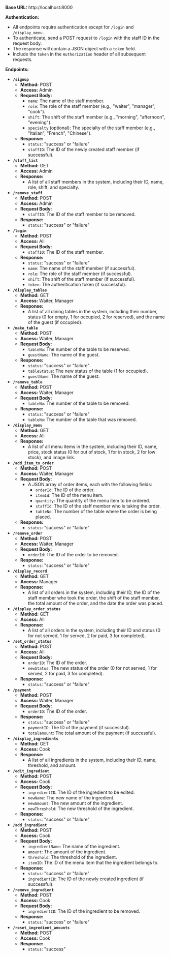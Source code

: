 **Base URL:** http://localhost:8000

**Authentication:**

* All endpoints require authentication except for `/login` and `/display_menu`.
* To authenticate, send a POST request to `/login` with the staff ID in the request body.
* The response will contain a JSON object with a `token` field.
* Include the `token` in the `Authorization` header of all subsequent requests.

**Endpoints:**

* **`/signup`**
    * **Method:** POST
    * **Access:** Admin
    * **Request Body:**
        * `name`: The name of the staff member.
        * `role`: The role of the staff member (e.g., "waiter", "manager", "cook").
        * `shift`: The shift of the staff member (e.g., "morning", "afternoon", "evening").
        * `specialty` (optional): The specialty of the staff member (e.g., "Italian", "French", "Chinese").
    * **Response:**
        * `status`: "success" or "failure"
        * `staffID`: The ID of the newly created staff member (if successful).
* **`/staff_list`**
    * **Method:** GET
    * **Access:** Admin
    * **Response:**
        * A list of all staff members in the system, including their ID, name, role, shift, and specialty.
* **`/remove_staff`**
    * **Method:** POST
    * **Access:** Admin
    * **Request Body:**
        * `staffID`: The ID of the staff member to be removed.
    * **Response:**
        * `status`: "success" or "failure"
* **`/login`**
    * **Method:** POST
    * **Access:** All
    * **Request Body:**
        * `staffID`: The ID of the staff member.
    * **Response:**
        * `status`: "success" or "failure"
        * `name`: The name of the staff member (if successful).
        * `role`: The role of the staff member (if successful).
        * `shift`: The shift of the staff member (if successful).
        * `token`: The authentication token (if successful).
* **`/display_tables`**
    * **Method:** GET
    * **Access:** Waiter, Manager
    * **Response:**
        * A list of all dining tables in the system, including their number, status (0 for empty, 1 for occupied, 2 for reserved), and the name of the guest (if occupied).
* **`/make_table`**
    * **Method:** POST
    * **Access:** Waiter, Manager
    * **Request Body:**
        * `tableNo`: The number of the table to be reserved.
        * `guestName`: The name of the guest.
    * **Response:**
        * `status`: "success" or "failure"
        * `tableStatus`: The new status of the table (1 for occupied).
        * `guestName`: The name of the guest.
* **`/remove_table`**
    * **Method:** POST
    * **Access:** Waiter, Manager
    * **Request Body:**
        * `tableNo`: The number of the table to be removed.
    * **Response:**
        * `status`: "success" or "failure"
        * `tableNo`: The number of the table that was removed.
* **`/display_menu`**
    * **Method:** GET
    * **Access:** All
    * **Response:**
        * A list of all menu items in the system, including their ID, name, price, stock status (0 for out of stock, 1 for in stock, 2 for low stock), and image link.
* **`/add_item_to_order`**
    * **Method:** POST
    * **Access:** Waiter, Manager
    * **Request Body:**
        * A JSON array of order items, each with the following fields:
            * `orderId`: The ID of the order.
            * `itemId`: The ID of the menu item.
            * `quantity`: The quantity of the menu item to be ordered.
            * `staffId`: The ID of the staff member who is taking the order.
            * `tableNo`: The number of the table where the order is being placed.
    * **Response:**
        * `status`: "success" or "failure"
* **`/remove_order`**
    * **Method:** POST
    * **Access:** Waiter, Manager
    * **Request Body:**
        * `orderId`: The ID of the order to be removed.
    * **Response:**
        * `status`: "success" or "failure"
* **`/display_record`**
    * **Method:** GET
    * **Access:** Manager
    * **Response:**
        * A list of all orders in the system, including their ID, the ID of the staff member who took the order, the shift of the staff member, the total amount of the order, and the date the order was placed.
* **`/display_order_status`**
    * **Method:** GET
    * **Access:** All
    * **Response:**
        * A list of all orders in the system, including their ID and status (0 for not served, 1 for served, 2 for paid, 3 for completed).
* **`/set_order_status`**
    * **Method:** POST
    * **Access:** All
    * **Request Body:**
        * `orderID`: The ID of the order.
        * `newStatus`: The new status of the order (0 for not served, 1 for served, 2 for paid, 3 for completed).
    * **Response:**
        * `status`: "success" or "failure"
* **`/payment`**
    * **Method:** POST
    * **Access:** Waiter, Manager
    * **Request Body:**
        * `orderID`: The ID of the order.
    * **Response:**
        * `status`: "success" or "failure"
        * `paymentID`: The ID of the payment (if successful).
        * `totalamount`: The total amount of the payment (if successful).
* **`/display_ingredients`**
    * **Method:** GET
    * **Access:** Cook
    * **Response:**
        * A list of all ingredients in the system, including their ID, name, threshold, and amount.
* **`/edit_ingredient`**
    * **Method:** POST
    * **Access:** Cook
    * **Request Body:**
        * `ingredientID`: The ID of the ingredient to be edited.
        * `newName`: The new name of the ingredient.
        * `newAmount`: The new amount of the ingredient.
        * `newThreshold`: The new threshold of the ingredient.
    * **Response:**
        * `status`: "success" or "failure"
* **`/add_ingredient`**
    * **Method:** POST
    * **Access:** Cook
    * **Request Body:**
        * `ingredientName`: The name of the ingredient.
        * `amount`: The amount of the ingredient.
        * `threshold`: The threshold of the ingredient.
        * `itemID`: The ID of the menu item that the ingredient belongs to.
    * **Response:**
        * `status`: "success" or "failure"
        * `ingredientID`: The ID of the newly created ingredient (if successful).
* **`/remove_ingredient`**
    * **Method:** POST
    * **Access:** Cook
    * **Request Body:**
        * `ingredientID`: The ID of the ingredient to be removed.
    * **Response:**
        * `status`: "success" or "failure"
* **`/reset_ingredient_amounts`**
    * **Method:** POST
    * **Access:** Cook
    * **Response:**
        * `status`: "success"
